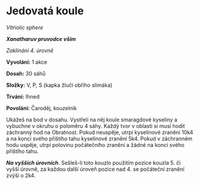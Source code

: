 # Jedovatá koule

*Vitriolic sphere*

***Xanatharuv pruvodce vším***

 *Zaklínání 4. úrovně* 

**Vyvolání:** 1 akce

**Dosah:** 30 sáhů

**Složky:** V, P, S (kapka žluči obřího slimáka)

**Trvání:** Ihned

**Povolání:** Čaroděj, kouzelník

Ukážeš na bod v dosahu. Vystřelí na něj koule smaragdové kyseliny a vybuchne v okruhu o poloměru 4 sáhy. Každý tvor v oblasti si musí hodit záchranný hod na Obratnost. Pokud neuspěje, utrpí kyselinové zranění 10k4 a na konci svého příštího tahu kyselinové zranění 5k4. Pokud v záchranném hodu uspěje, utrpí polovinu počátečního zranění a žádné na konci svého příštího tahu.

***Na vyšších úrovních***. Sešleš-li toto kouzlo použitím pozice kouzla 5. či vyšší úrovně, za každou další úroveň pozice nad 4. se počáteční zranění zvýší o 2k4.